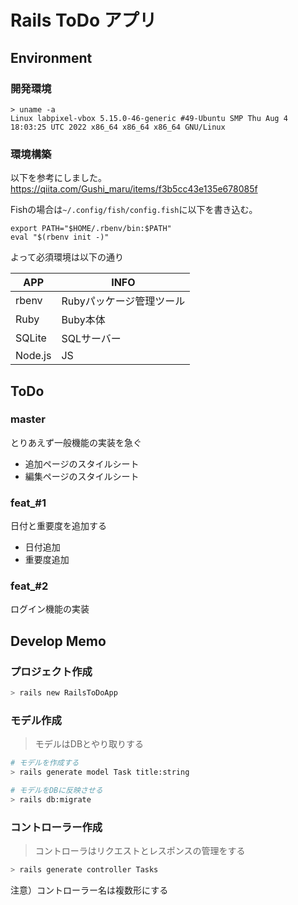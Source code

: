 # Rails ToDo アプリ

## Environment

### 開発環境

```
> uname -a
Linux labpixel-vbox 5.15.0-46-generic #49-Ubuntu SMP Thu Aug 4 18:03:25 UTC 2022 x86_64 x86_64 x86_64 GNU/Linux
```

### 環境構築

以下を参考にしました。
https://qiita.com/Gushi_maru/items/f3b5cc43e135e678085f

Fishの場合は`~/.config/fish/config.fish`に以下を書き込む。

```
export PATH="$HOME/.rbenv/bin:$PATH"
eval "$(rbenv init -)"
```

よって必須環境は以下の通り

|APP|INFO|
|---|---|
|rbenv|Rubyパッケージ管理ツール|
|Ruby|Buby本体|
|SQLite|SQLサーバー|
|Node.js|JS|

## ToDo

### master

とりあえず一般機能の実装を急ぐ

- 追加ページのスタイルシート
- 編集ページのスタイルシート

### feat_#1

日付と重要度を追加する

- 日付追加
- 重要度追加

### feat_#2

ログイン機能の実装

## Develop Memo

### プロジェクト作成

```bash
> rails new RailsToDoApp
```

### モデル作成

> モデルはDBとやり取りする

```bash
# モデルを作成する
> rails generate model Task title:string

# モデルをDBに反映させる
> rails db:migrate
```

### コントローラー作成

> コントローラはリクエストとレスポンスの管理をする

```bash
> rails generate controller Tasks
```

注意）コントローラー名は複数形にする
